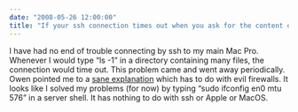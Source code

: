 ```yaml
---
date: "2008-05-26 12:00:00"
title: "If your ssh connection times out when you ask for the content of a directory&#8230;"
---
```




I have had no end of trouble connecting by ssh to my main Mac Pro. Whenever I would type &ldquo;ls -1&rdquo; in a directory containing many files, the connection would time out. This problem came and went away periodically. Owen pointed me to a [sane explanation](https://marc.info/?l=openssh-unix-dev&amp;m=102413585608801) which has to do with evil firewalls. It looks like I solved my problems (for now) by typing &ldquo;sudo ifconfig en0 mtu 576&rdquo; in a server shell. It has nothing to do with ssh or Apple or MacOS.

